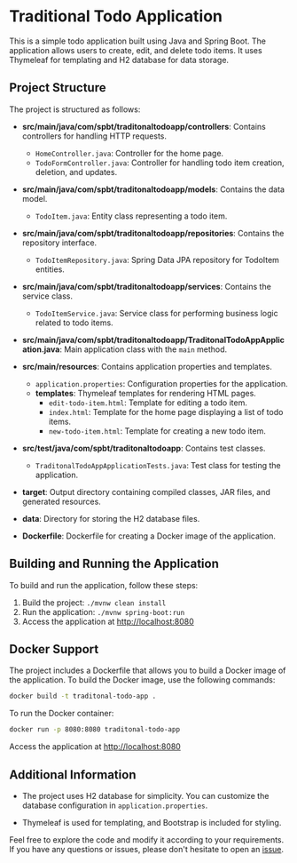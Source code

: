 # Traditional Todo Application

This is a simple todo application built using Java and Spring Boot. The application allows users to create, edit, and delete todo items. It uses Thymeleaf for templating and H2 database for data storage.

## Project Structure

The project is structured as follows:

- **src/main/java/com/spbt/traditonaltodoapp/controllers**: Contains controllers for handling HTTP requests.
  - `HomeController.java`: Controller for the home page.
  - `TodoFormController.java`: Controller for handling todo item creation, deletion, and updates.

- **src/main/java/com/spbt/traditonaltodoapp/models**: Contains the data model.
  - `TodoItem.java`: Entity class representing a todo item.

- **src/main/java/com/spbt/traditonaltodoapp/repositories**: Contains the repository interface.
  - `TodoItemRepository.java`: Spring Data JPA repository for TodoItem entities.

- **src/main/java/com/spbt/traditonaltodoapp/services**: Contains the service class.
  - `TodoItemService.java`: Service class for performing business logic related to todo items.

- **src/main/java/com/spbt/traditonaltodoapp/TraditonalTodoAppApplication.java**: Main application class with the `main` method.

- **src/main/resources**: Contains application properties and templates.
  - `application.properties`: Configuration properties for the application.
  - **templates**: Thymeleaf templates for rendering HTML pages.
    - `edit-todo-item.html`: Template for editing a todo item.
    - `index.html`: Template for the home page displaying a list of todo items.
    - `new-todo-item.html`: Template for creating a new todo item.

- **src/test/java/com/spbt/traditonaltodoapp**: Contains test classes.
  - `TraditonalTodoAppApplicationTests.java`: Test class for testing the application.

- **target**: Output directory containing compiled classes, JAR files, and generated resources.

- **data**: Directory for storing the H2 database files.

- **Dockerfile**: Dockerfile for creating a Docker image of the application.

## Building and Running the Application

To build and run the application, follow these steps:

1. Build the project: `./mvnw clean install`
2. Run the application: `./mvnw spring-boot:run`
3. Access the application at [http://localhost:8080](http://localhost:8080)

## Docker Support

The project includes a Dockerfile that allows you to build a Docker image of the application. To build the Docker image, use the following commands:

```bash
docker build -t traditonal-todo-app .
```

To run the Docker container:

```bash
docker run -p 8080:8080 traditonal-todo-app
```

Access the application at [http://localhost:8080](http://localhost:8080)

## Additional Information

- The project uses H2 database for simplicity. You can customize the database configuration in `application.properties`.

- Thymeleaf is used for templating, and Bootstrap is included for styling.

Feel free to explore the code and modify it according to your requirements. If you have any questions or issues, please don't hesitate to open an [issue](https://github.com/yourusername/traditonal-todo-app/issues).
